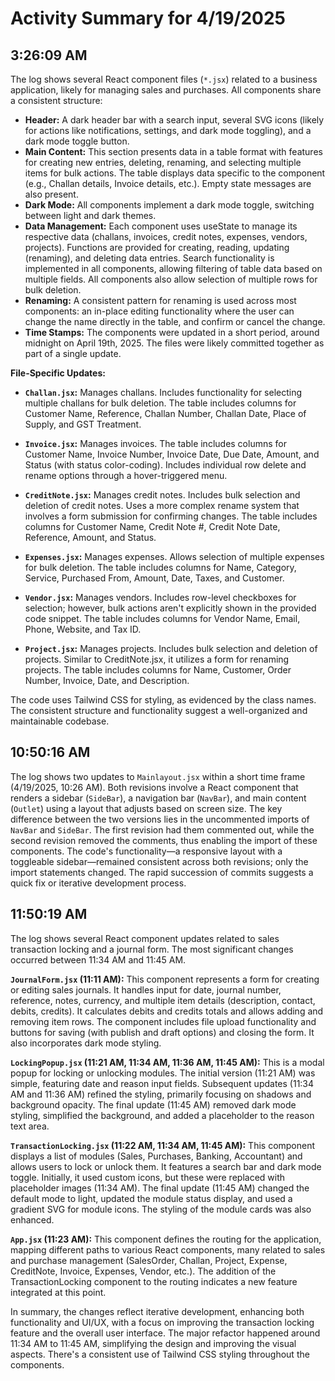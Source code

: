 # Activity Summary for 4/19/2025

## 3:26:09 AM
The log shows several React component files (`*.jsx`) related to a business application, likely for managing sales and purchases.  All components share a consistent structure:

* **Header:** A dark header bar with a search input, several SVG icons (likely for actions like notifications, settings, and dark mode toggling), and a dark mode toggle button.
* **Main Content:**  This section presents data in a table format with features for creating new entries, deleting, renaming, and selecting multiple items for bulk actions.  The table displays data specific to the component (e.g., Challan details, Invoice details, etc.).  Empty state messages are also present.
* **Dark Mode:**  All components implement a dark mode toggle, switching between light and dark themes.
* **Data Management:**  Each component uses useState to manage its respective data (challans, invoices, credit notes, expenses, vendors, projects).  Functions are provided for creating, reading, updating (renaming), and deleting data entries.  Search functionality is implemented in all components, allowing filtering of table data based on multiple fields.  All components also allow selection of multiple rows for bulk deletion.
* **Renaming:** A consistent pattern for renaming is used across most components:  an in-place editing functionality where the user can change the name directly in the table, and confirm or cancel the change.
* **Time Stamps:** The components were updated in a short period, around midnight on April 19th, 2025. The files were likely committed together as part of a single update.


**File-Specific Updates:**

* **`Challan.jsx`:** Manages challans. Includes functionality for selecting multiple challans for bulk deletion. The table includes columns for Customer Name, Reference, Challan Number, Challan Date, Place of Supply, and GST Treatment.

* **`Invoice.jsx`:** Manages invoices.  The table includes columns for Customer Name, Invoice Number, Invoice Date, Due Date, Amount, and Status (with status color-coding).  Includes individual row delete and rename options through a hover-triggered menu.

* **`CreditNote.jsx`:** Manages credit notes.  Includes bulk selection and deletion of credit notes.  Uses a more complex rename system that involves a form submission for confirming changes. The table includes columns for Customer Name, Credit Note #, Credit Note Date, Reference, Amount, and Status.

* **`Expenses.jsx`:** Manages expenses. Allows selection of multiple expenses for bulk deletion.  The table includes columns for Name, Category, Service, Purchased From, Amount, Date, Taxes, and Customer.

* **`Vendor.jsx`:** Manages vendors. Includes row-level checkboxes for selection; however, bulk actions aren't explicitly shown in the provided code snippet. The table includes columns for Vendor Name, Email, Phone, Website, and Tax ID.

* **`Project.jsx`:** Manages projects.  Includes bulk selection and deletion of projects.  Similar to CreditNote.jsx, it utilizes a form for renaming projects. The table includes columns for Name, Customer, Order Number, Invoice, Date, and Description.


The code uses Tailwind CSS for styling, as evidenced by the class names.  The consistent structure and functionality suggest a well-organized and maintainable codebase.


## 10:50:16 AM
The log shows two updates to `Mainlayout.jsx` within a short time frame (4/19/2025, 10:26 AM).  Both revisions involve a React component that renders a sidebar (`SideBar`), a navigation bar (`NavBar`), and main content (`Outlet`) using a layout that adjusts based on screen size. The key difference between the two versions lies in the uncommented imports of `NavBar` and `SideBar`.  The first revision had them commented out, while the second revision removed the comments, thus enabling the import of these components.  The code's functionality—a responsive layout with a toggleable sidebar—remained consistent across both revisions; only the import statements changed.  The rapid succession of commits suggests a quick fix or iterative development process.


## 11:50:19 AM
The log shows several React component updates related to sales transaction locking and a journal form.  The most significant changes occurred between 11:34 AM and 11:45 AM.

**`JournalForm.jsx` (11:11 AM):** This component represents a form for creating or editing sales journals. It handles input for date, journal number, reference, notes, currency, and multiple item details (description, contact, debits, credits).  It calculates debits and credits totals and allows adding and removing item rows. The component includes file upload functionality and buttons for saving (with publish and draft options) and closing the form.  It also incorporates dark mode styling.

**`LockingPopup.jsx` (11:21 AM, 11:34 AM, 11:36 AM, 11:45 AM):** This is a modal popup for locking or unlocking modules.  The initial version (11:21 AM) was simple, featuring date and reason input fields. Subsequent updates (11:34 AM and 11:36 AM) refined the styling, primarily focusing on shadows and background opacity. The final update (11:45 AM) removed dark mode styling, simplified the background, and added a placeholder to the reason text area.

**`TransactionLocking.jsx` (11:22 AM, 11:34 AM, 11:45 AM):** This component displays a list of modules (Sales, Purchases, Banking, Accountant) and allows users to lock or unlock them.  It features a search bar and dark mode toggle. Initially, it used custom icons, but these were replaced with placeholder images (11:34 AM).  The final update (11:45 AM) changed the default mode to light, updated the module status display, and used a gradient SVG for module icons. The styling of the module cards was also enhanced.

**`App.jsx` (11:23 AM):** This component defines the routing for the application, mapping different paths to various React components, many related to sales and purchase management (SalesOrder, Challan, Project, Expense, CreditNote, Invoice, Expenses, Vendor, etc.). The addition of the TransactionLocking component to the routing indicates a new feature integrated at this point.

In summary, the changes reflect iterative development, enhancing both functionality and UI/UX, with a focus on improving the transaction locking feature and the overall user interface.  The major refactor happened around 11:34 AM to 11:45 AM, simplifying the design and improving the visual aspects.  There's a consistent use of Tailwind CSS styling throughout the components.
